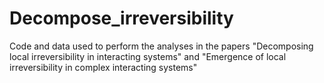 # Decompose_irreversibility
Code and data used to perform the analyses in the papers "Decomposing local irreversibility in interacting systems" and "Emergence of local irreversibility in complex interacting systems"
